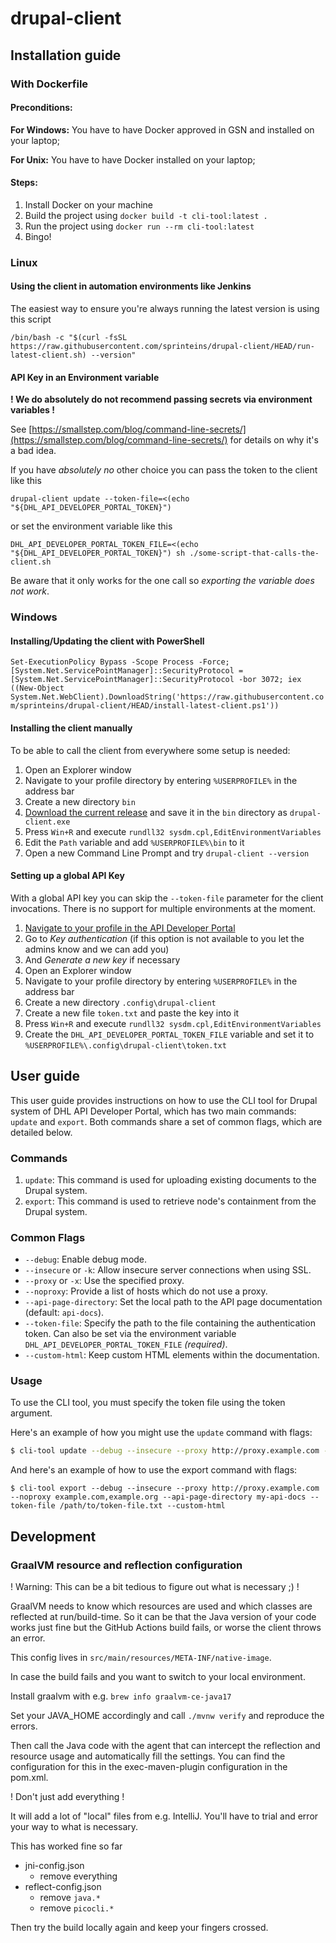 # drupal-client

## Installation guide

### With Dockerfile
#### Preconditions:
 **For Windows:** You have to have Docker approved in GSN and installed on your laptop;
 
 **For Unix:** You have to have Docker installed on your laptop;
 
#### Steps:

1. Install Docker on your machine
2. Build the project using 
`docker build -t cli-tool:latest .`
3. Run the project using 
`docker run --rm cli-tool:latest`
4. Bingo!
### Linux

#### Using the client in automation environments like Jenkins

The easiest way to ensure you're always running the latest version is using this script

`/bin/bash -c "$(curl -fsSL https://raw.githubusercontent.com/sprinteins/drupal-client/HEAD/run-latest-client.sh) --version"`

#### API Key in an Environment variable

**! We do absolutely do not recommend passing secrets via environment variables !**

See [https://smallstep.com/blog/command-line-secrets/](https://smallstep.com/blog/command-line-secrets/) for details on why it's a bad idea.

If you have *absolutely no* other choice you can pass the token to the client like this

`drupal-client update --token-file=<(echo "${DHL_API_DEVELOPER_PORTAL_TOKEN}")`

or set the environment variable like this

`DHL_API_DEVELOPER_PORTAL_TOKEN_FILE=<(echo "${DHL_API_DEVELOPER_PORTAL_TOKEN}") sh ./some-script-that-calls-the-client.sh`

Be aware that it only works for the one call so *exporting the variable does not work*.

### Windows

#### Installing/Updating the client with PowerShell

`Set-ExecutionPolicy Bypass -Scope Process -Force; [System.Net.ServicePointManager]::SecurityProtocol = [System.Net.ServicePointManager]::SecurityProtocol -bor 3072; iex ((New-Object System.Net.WebClient).DownloadString('https://raw.githubusercontent.com/sprinteins/drupal-client/HEAD/install-latest-client.ps1'))`

#### Installing the client manually

To be able to call the client from everywhere some setup is needed:

1. Open an Explorer window
2. Navigate to your profile directory by entering `%USERPROFILE%` in the address bar
3. Create a new directory `bin`
4. [Download the current release](https://github.com/sprinteins/drupal-client/releases/latest/download/drupal-client-windows.exe) and save it in the `bin` directory as `drupal-client.exe`
5. Press `Win+R` and execute `rundll32 sysdm.cpl,EditEnvironmentVariables`
6. Edit the `Path` variable and add `%USERPROFILE%\bin` to it
7. Open a new Command Line Prompt and try `drupal-client --version`

#### Setting up a global API Key

With a global API key you can skip the `--token-file` parameter for the client invocations.
There is no support for multiple environments at the moment.

1. [Navigate to your profile in the API Developer Portal](https://developer.dhl.com/user/)
2. Go to *Key authentication* (if this option is not available to you let the admins know and we can add you)
3. And *Generate a new key* if necessary
4. Open an Explorer window
5. Navigate to your profile directory by entering `%USERPROFILE%` in the address bar
6. Create a new directory `.config\drupal-client`
7. Create a new file `token.txt` and paste the key into it
8. Press `Win+R` and execute `rundll32 sysdm.cpl,EditEnvironmentVariables`
9. Create the `DHL_API_DEVELOPER_PORTAL_TOKEN_FILE` variable and set it to `%USERPROFILE%\.config\drupal-client\token.txt`

## User guide

This user guide provides instructions on how to use the CLI tool for Drupal system of DHL API Developer Portal, which has two main commands: `update` and `export`. Both commands share a set of common flags, which are detailed below.

### Commands

1. `update`: This command is used for uploading existing documents to the Drupal system.
2. `export`: This command is used to retrieve node's containment from the Drupal system.

### Common Flags

- `--debug`: Enable debug mode.
- `--insecure` or `-k`: Allow insecure server connections when using SSL.
- `--proxy` or `-x`: Use the specified proxy.
- `--noproxy`: Provide a list of hosts which do not use a proxy.
- `--api-page-directory`: Set the local path to the API page documentation (default: `api-docs`).
- `--token-file`: Specify the path to the file containing the authentication token. Can also be set via the environment variable `DHL_API_DEVELOPER_PORTAL_TOKEN_FILE` *(required)*.
- `--custom-html`: Keep custom HTML elements within the documentation.

### Usage

To use the CLI tool, you must specify the token file using the token argument.


Here's an example of how you might use the `update` command with flags:

```sh
$ cli-tool update --debug --insecure --proxy http://proxy.example.com --noproxy example.com,example.org --api-page-directory my-api-docs --token-file /path/to/token-file.txt --custom-html
```

And here's an example of how to use the export command with flags:
```shell
$ cli-tool export --debug --insecure --proxy http://proxy.example.com --noproxy example.com,example.org --api-page-directory my-api-docs --token-file /path/to/token-file.txt --custom-html
```

## Development

### GraalVM resource and reflection configuration

! Warning: This can be a bit tedious to figure out what is necessary ;) !

GraalVM needs to know which resources are used and which
classes are reflected at run/build-time. So it can be that
the Java version of your code works just fine but the GitHub
Actions build fails, or worse the client throws an error.

This config lives in `src/main/resources/META-INF/native-image`.

In case the build fails and you want to switch to your local
environment.

Install graalvm with e.g. `brew info graalvm-ce-java17`

Set your JAVA_HOME accordingly and call `./mvnw verify` and
reproduce the errors.

Then call the Java code with the agent that can intercept
the reflection and resource usage and automatically fill
the settings. You can find the configuration for this in 
the exec-maven-plugin configuration in the pom.xml.

! Don't just add everything !

It will add a lot of "local" files from e.g. IntelliJ.
You'll have to trial and error your way to what is necessary.

This has worked fine so far

 * jni-config.json
   * remove everything
 * reflect-config.json
   * remove `java.*`
   * remove `picocli.*`

Then try the build locally again and keep your fingers crossed.
